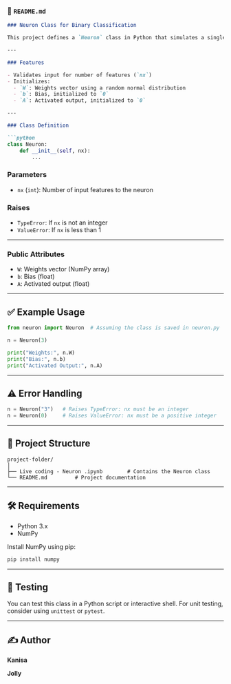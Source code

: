 ### 📄 `README.md`

````markdown
### Neuron Class for Binary Classification

This project defines a `Neuron` class in Python that simulates a single neuron used for binary classification tasks in machine learning.

---

### Features

- Validates input for number of features (`nx`)
- Initializes:
  - `W`: Weights vector using a random normal distribution
  - `b`: Bias, initialized to `0`
  - `A`: Activated output, initialized to `0`

---

### Class Definition

```python
class Neuron:
    def __init__(self, nx):
        ...
````

### Parameters

* `nx` (`int`): Number of input features to the neuron

### Raises

* `TypeError`: If `nx` is not an integer
* `ValueError`: If `nx` is less than 1

---

### Public Attributes

* `W`: Weights vector (NumPy array)
* `b`: Bias (float)
* `A`: Activated output (float)

---

## ✅ Example Usage

```python
from neuron import Neuron  # Assuming the class is saved in neuron.py

n = Neuron(3)

print("Weights:", n.W)
print("Bias:", n.b)
print("Activated Output:", n.A)
```

---

## ⚠️ Error Handling

```python
n = Neuron("3")   # Raises TypeError: nx must be an integer
n = Neuron(0)     # Raises ValueError: nx must be a positive integer
```

---

## 📁 Project Structure

```
project-folder/
│
├── Live coding - Neuron .ipynb        # Contains the Neuron class
└── README.md         # Project documentation
```

---

## 🛠️ Requirements

* Python 3.x
* NumPy

Install NumPy using pip:

```bash
pip install numpy
```

---

## 🧪 Testing

You can test this class in a Python script or interactive shell. For unit testing, consider using `unittest` or `pytest`.

---

## ✍️ Author

**Kanisa**

**Jolly**


